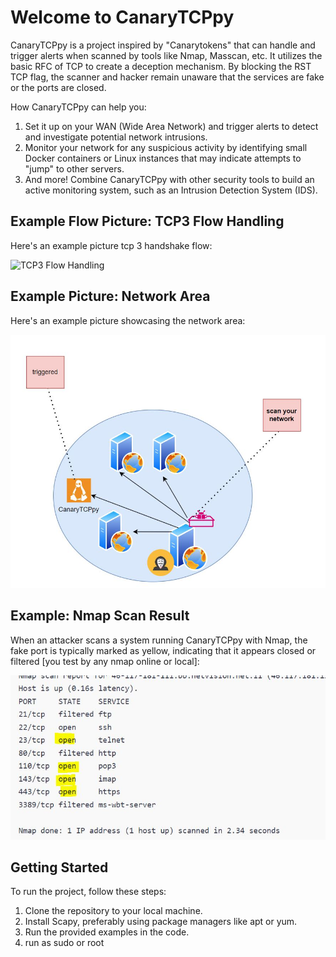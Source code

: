<!DOCTYPE html>
<html>
<head>

</head>
<body>
  <h1>Welcome to CanaryTCPpy</h1>
  <p>
    CanaryTCPpy is a project inspired by "Canarytokens" that can handle and trigger alerts when scanned by tools like Nmap, Masscan, etc. It utilizes the basic RFC of TCP to create a deception mechanism. By blocking the RST TCP flag, the scanner and hacker remain unaware that the services are fake or the ports are closed.
  </p>
  <p>
    How CanaryTCPpy can help you:
  </p>
  <ol>
    <li>
      Set it up on your WAN (Wide Area Network) and trigger alerts to detect and investigate potential network intrusions.
    </li>
    <li>
      Monitor your network for any suspicious activity by identifying small Docker containers or Linux instances that may indicate attempts to "jump" to other servers.
    </li>
    <li>
      And more! Combine CanaryTCPpy with other security tools to build an active monitoring system, such as an Intrusion Detection System (IDS).
    </li>
  </ol>
  <h2>Example Flow Picture: TCP3 Flow Handling</h2>
  <p>
    Here's an example  picture tcp 3 handshake flow:
  </p>
  <img src="https://media.geeksforgeeks.org/wp-content/uploads/handshake-1.png" alt="TCP3 Flow Handling" width="800">
  <h2>Example Picture: Network Area</h2>
  <p>
    Here's an example picture showcasing the network area:
  </p>
  <img src="https://github.com/idanless/CanaryTCPpy/blob/main/scanpy.JPG?raw=true" alt="Network Area Example" width="800">
  <h2>Example: Nmap Scan Result</h2>
  <p>
    When an attacker scans a system running CanaryTCPpy with Nmap, the fake port is typically marked as yellow, indicating that it appears closed or filtered [you test by any nmap online or local]:
  </p>
  <img src="https://github.com/idanless/CanaryTCPpy/blob/main/nmap.JPG?raw=true" alt="Nmap Scan Result Example" width="800">
  <h2>Getting Started</h2>
  <p>
    To run the project, follow these steps:
  </p>
  <ol>
    <li>
      Clone the repository to your local machine.
    </li>
    <li>
      Install Scapy, preferably using package managers like apt or yum.
    </li>
    <li>
      Run the provided examples in the code.
    </li>
    <li>
     run as sudo or root
    </li>
  </ol>
</body>
</html>
